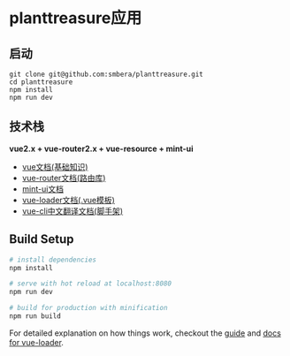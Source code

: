 # planttreasure应用

## 启动

```
git clone git@github.com:smbera/planttreasure.git
cd planttreasure
npm install
npm run dev
```

## 技术栈

**vue2.x + vue-router2.x + vue-resource + mint-ui**

- [vue文档(基础知识)](https://cn.vuejs.org/v2/guide/index.html)
- [vue-router文档(路由库)](https://router.vuejs.org/zh-cn/)
- [mint-ui文档](http://mint-ui.github.io/#!/zh-cn)
- [vue-loader文档(.vue模板)](https://lvyongbo.gitbooks.io/vue-loader/content/)
- [vue-cli中文翻译文档(脚手架)](https://loulanyijian.github.io/vue-cli-doc-Chinese/)


## Build Setup

``` bash
# install dependencies
npm install

# serve with hot reload at localhost:8080
npm run dev

# build for production with minification
npm run build

```

For detailed explanation on how things work, checkout the [guide](http://vuejs-templates.github.io/webpack/) and [docs for vue-loader](http://vuejs.github.io/vue-loader).
